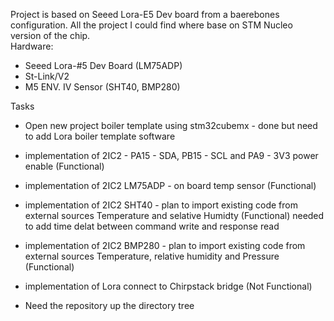 Project is based on Seeed Lora-E5 Dev board from a baerebones configuration. All the project I could find where base on STM Nucleo version of the chip.  
Hardware:
  - Seeed Lora-#5 Dev Board (LM75ADP)
  - St-Link/V2
  - M5 ENV. IV Sensor (SHT40, BMP280)

Tasks 
  - Open new project boiler template using stm32cubemx - done but need to add Lora boiler template software
  - implementation of 2IC2 - PA15 - SDA, PB15 - SCL and PA9 - 3V3 power enable (Functional)
  - implementation of 2IC2 LM75ADP - on board temp sensor (Functional)
  - implementation of 2IC2 SHT40 - plan to import existing code from external sources Temperature and selative Humidty (Functional) needed to add time delat between command write and response read
  - implementation of 2IC2 BMP280 - plan to import existing code from external sources Temperature, relative humidity  and Pressure (Functional)
  - implementation of Lora connect to Chirpstack bridge (Not Functional)

  - Need the repository up the directory tree

